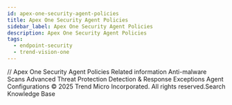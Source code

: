 ```yaml
---
id: apex-one-security-agent-policies
title: Apex One Security Agent Policies
sidebar_label: Apex One Security Agent Policies
description: Apex One Security Agent Policies
tags:
  - endpoint-security
  - trend-vision-one
---
```


/*<![CDATA[*/ $('#title').html($('meta[name=map-description]').attr('content')); /*]]>*/ Apex One Security Agent Policies Related information Anti-malware Scans Advanced Threat Protection Detection & Response Exceptions Agent Configurations © 2025 Trend Micro Incorporated. All rights reserved.Search Knowledge Base
